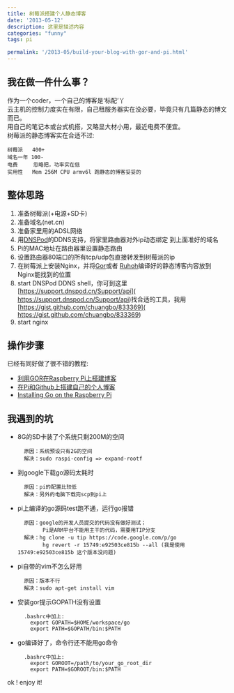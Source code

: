 ```yaml
---
title: 树莓派搭建个人静态博客
date: '2013-05-12'
description: 这里是描述内容
categories: "funny"
tags: pi

permalink: '/2013-05/build-your-blog-with-gor-and-pi.html'
---
```


## 我在做一件什么事？
作为一个coder，一个自己的博客是‘标配’丫  
云主机的控制力度实在有限，自己租服务器实在没必要，毕竟只有几篇静态的博文而已。  
用自己的笔记本或台式机搭，又略显大材小用，最近电费不便宜。  
树莓派的静态博客实在合适不过:  

    树莓派   400+
    域名一年 100-
    电费     忽略把，功率实在低
    实用性   Mem 256M CPU armv6l 跑静态的博客妥妥的



## 整体思路
1. 准备树莓派(+电源+SD卡)
2. 准备域名(net.cn)
3. 准备家里用的ADSL网络
4. 用[DNSPod](https://www.dnspod.cn/)的DDNS支持，将家里路由器对外ip动态绑定
到上面准好的域名
5. Pi的MAC地址在路由器里设置静态路由
6. 设置路由器80端口的所有tcp/udp包直接转发到树莓派的ip
7. 在树莓派上安装Nginx，并将[Gor](https://github.com/wendal/gor)或者
[Ruhoh](http://ruhoh.com/)编译好的静态博客内容放到Nginx能找到的位置
8. start DNSPod DDNS shell，你可到这里[https://support.dnspod.cn/Support/api](
https://support.dnspod.cn/Support/api)找合适的工具，我用[https://gist.github.com/chuangbo/833369](
https://gist.github.com/chuangbo/833369)
9. start nginx

## 操作步骤
已经有同好做了很不错的教程:  

* [利用GOR在Raspberry Pi上搭建博客](http://dqylyln.dyndns.org/2013/pi-gor.html)
* [在Pi和Github上搭建自己的个人博客](http://hugozhu.myalert.info/2013/02/27/%E5%9C%A8Pi%E5%92%8CGithub%E4%B8%8A%E6%90%AD%E5%BB%BA%E8%87%AA%E5%B7%B1%E7%9A%84%E4%B8%AA%E4%BA%BA%E5%8D%9A%E5%AE%A2.html)
* [Installing Go on the Raspberry Pi](http://dave.cheney.net/2012/09/25/installing-go-on-the-raspberry-pi)

## 我遇到的坑

* 8G的SD卡装了个系统只剩200M的空间
  
        原因：系统预设只有2G的空间
        解决：sudo raspi-config => expand-rootf 

* 到google下载go源码太耗时
      
        原因：pi的配置比较低
        解决：另外的电脑下载完scp到pi上

* pi上编译的go源码test跑不通，运行go报错

        原因：google的开发人员提交的代码没有做好测试；
              Pi是ARM平台不能用主干的代码，需要用TIP分支
        解决：hg clone -u tip https://code.google.com/p/go
              hg revert -r 15749:e92503ce815b --all (我是使用15749:e92503ce815b 这个版本没问题)

* pi自带的vim不怎么好用

        原因：版本不行
        解决：sudo apt-get install vim

* 安装gor提示GOPATH没有设置

        .bashrc中加上:
          export GOPATH=$HOME/workspace/go
          export PATH=$GOPATH/bin:$PATH

* go编译好了，命令行还不能用go命令

        .bashrc中加上:
          export GOROOT=/path/to/your_go_root_dir
          export PATH=$GOROOT/bin:$PATH

ok ! enjoy it!
